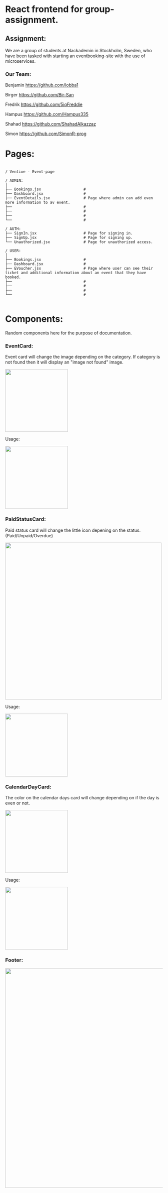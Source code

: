 # React frontend for group-assignment.

## Assignment: 

We are a group of students at Nackademin in Stockholm, Sweden, who have been tasked with starting an eventbooking-site with the use of microservices.

### Our Team:

Benjamin           https://github.com/lobba1

Birger              https://github.com/Bir-San

Fredrik           https://github.com/5iqFreddie

Hampus            https://github.com/Hampus335

Shahad             https://github.com/ShahadAlkazzaz

Simon                https://github.com/SimonR-prog





# Pages:

```

/ Ventixe - Event-page

/ ADMIN:
│
├── Bookings.jsx                   # 
├── Dashboard.jsx                  # 
├── EventDetails.jsx               # Page where admin can add even more information to av event.
├──                                # 
├──                                #  
├──                                # 
└──                                # 

/ AUTH:
├── SignIn.jsx                     # Page for signing in. 
├── SignUp.jsx                     # Page for signing up.
└── Unauthorized.jsx               # Page for unauthorized access.

/ USER:
│
├── Bookings.jsx                   # 
├── Dashboard.jsx                  # 
├── EVoucher.jsx                   # Page where user can see their ticket and additional information about an event that they have booked.
├──                                # 
├──                                #  
├──                                # 
└──                                # 


```



# Components: 

Random components here for the purpose of documentation.

### EventCard:

Event card will change the image depending on the category. If category is not found then it will display an "image not found" image.

<img src="https://github.com/user-attachments/assets/c2477a47-4994-4ccc-9e40-13c5062e33f1" height="200">

Usage: 

<img src="https://github.com/user-attachments/assets/403aa4e9-b8a1-423c-b432-d963bae306b3" height="200">


### PaidStatusCard:

Paid status card will change the little icon depening on the status. (Paid/Unpaid/Overdue)

<img src="https://github.com/user-attachments/assets/6bff10ae-97b9-4e61-bf67-9ca50f377629" width="500">

Usage: 

<img src="https://github.com/user-attachments/assets/f24bc4f3-6846-4aad-9583-99d2219fb268" height="200">


### CalendarDayCard:

The color on the calendar days card will change depending on if the day is even or not. 

<img src="https://github.com/user-attachments/assets/422d2eb1-6570-478c-9e0b-2790da8b919d" height="200">

Usage: 

<img src="https://github.com/user-attachments/assets/163078b5-bff8-4f73-b15f-ce0a217551a4" height="200">

### Footer:

<img src="https://github.com/user-attachments/assets/f54f7313-d3a0-4e4a-94fe-6605dcfa3e31" width="700">
